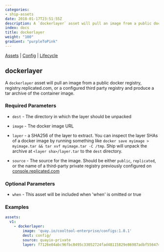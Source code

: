 ```yaml
---
categories:
- ship-assets
date: 2018-01-17T23:51:55Z
description: A `dockerlayer` asset will pull an image from a public docker registry, registry.replicated.com, or a configured third party registry and produce a tar archive of the container image.
index: docs
title: dockerlayer
weight: "100"
gradient: "purpleToPink"
---
```


[Assets](/api/ship-assets/assets) | [Config](/api/ship-config/config) | [Lifecycle](/api/ship-lifecycle/lifecycle)

## dockerlayer

A `dockerlayer` asset will pull an image from a public docker registry, registry.replicated.com, or a configured third party registry and produce a tar archive of the container image.





### Required Parameters


- `dest` - The directory in which the layer should be unpacked


- `image` - The docker image URL


- `layer` - a SHA256 of the layer to extract. You can inspect the layer SHAs of a docker image by running something like `docker save myimage > myimage.tar && tar xvf myimage.tar -C /tmp`. Ship will unpack the archive at `<layer sha>/layer.tar` to the `dest` directory.


- `source` - The source for the image. Should be either `public`, `replicated`, or the name of a third-party private registry previously configured on [console.replicated.com](https://console.replicated.com)



### Optional Parameters


- `when` - This asset will be included when 'when' is omitted or true


### Examples

```yaml
assets:
  v1:
    - dockerlayer:
        image: 'quay.io/cooltool-enterprise/configs:1.0.1'
        dest: config/
        source: quayio-private
        layer: f7126e84abc96fbc8495c33052724fad48115829e86987adbf556474f0ead5c1
```
